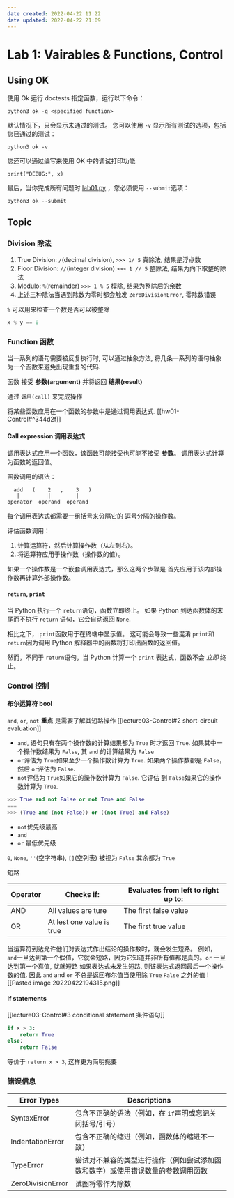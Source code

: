 ```yaml
---
date created: 2022-04-22 11:22
date updated: 2022-04-22 21:09
---
```


# Lab 1: Vairables & Functions, Control

## Using OK

使用 Ok 运行 doctests 指定函数，运行以下命令：

```shell
python3 ok -q <specified function>
```

默认情况下，只会显示未通过的测试。 您可以使用 `-v` 显示所有测试的选项，包括您已通过的测试：

```shell
python3 ok -v
```

您还可以通过编写来使用 OK 中的调试打印功能

```shell
print("DEBUG:", x)
```

最后，当你完成所有问题时 [lab01.py](https://inst.eecs.berkeley.edu/~cs61a/fa20/lab/lab01/lab01.py) ，您必须使用 `--submit`选项：

```shell
python3 ok --submit
```

## Topic

### Division 除法

1. True Division: `/`(decimal division), `>>> 1/ 5` 真除法, 结果是浮点数
2. Floor Division: `//`(integer division) `>>> 1 // 5` 整除法, 结果为向下取整的除法
3. Modulo: `%`(remainder) `>>> 1 % 5` 模除,  结果为整除后的余数
4. 上述三种除法当遇到除数为零时都会触发 `ZeroDivisionError`, 零除数错误

`%` 可以用来检查一个数是否可以被整除

```python
x % y == 0
```

### Function 函数

当一系列的语句需要被反复执行时, 可以通过抽象方法, 将几条一系列的语句抽象为一个函数来避免出现重复的代码.

函数 接受 **参数(argument)** 并将返回 **结果(result)**

通过 `调用(call)` 来完成操作

将某些函数应用在一个函数的参数中是通过调用表达式. [[hw01-Control#^344d2f]]

#### Call expression 调用表达式

调用表达式应用一个函数，该函数可能接受也可能不接受 **参数**。 调用表达式计算为函数的返回值。

函数调用的语法：

```
  add   (    2   ,    3   )
   |         |        |
operator  operand  operand
```

每个调用表达式都需要一组括号来分隔它的 逗号分隔的操作数。

评估函数调用：

1. 计算运算符，然后计算操作数（从左到右）。
2. 将运算符应用于操作数（操作数的值）。

如果一个操作数是一个嵌套调用表达式，那么这两个步骤是 首先应用于该内部操作数再计算外部操作数。

#### `return`, `print`

当 Python 执行一个 `return`语句，函数立即终止。 如果 Python 到达函数体的末尾而不执行 `return` 语句，它会自动返回 `None`.

相比之下， `print`函数用于在终端中显示值。 这可能会导致一些混淆 `print`和 `return`因为调用 Python 解释器中的函数将打印出函数的返回值。

然而，不同于 `return`语句，当 Python 计算一个 `print` 表达式，函数不会 _立即_ 终止。

### Control 控制

#### 布尔运算符 bool

`and`, `or`, `not`
**重点** 是需要了解其短路操作
[[lecture03-Control#2 short-circuit evaluation]]

- `and`, 语句只有在两个操作数的计算结果都为 `True` 时才返回 `True`. 如果其中一个操作数结果为 `False`, 其 `and` 的计算结果为 `False`
- `or`评估为 `True`如果至少一个操作数计算为 `True`. 如果两个操作数都是 `False`， 然后 `or`评估为 `False`.
- `not`评估为 `True`如果它的操作数计算为 `False`. 它评估 到 `False`如果它的操作数计算为 `True`.

```python
>>> True and not False or not True and False
===
>>> (True and (not False)) or ((not True) and False)
```

- `not`优先级最高
- `and`
- `or` 最低优先级

`0`, `None`, `''`(空字符串), `[]`(空列表) 被视为 `False`
其余都为 `True`

短路

| Operator | Checks if:                | Evaluates from left to right up to: |
| -------- | ------------------------- | ----------------------------------- |
| AND      | All values are ture       | The first false value               |
| OR       | At lest one value is true | The first true value                |

当运算符到达允许他们对表达式作出结论的操作数时，就会发生短路。 例如， `and`一旦达到第一个假值，它就会短路，因为它知道并非所有值都是真的。`or` 一旦达到第一个真值, 就就短路
如果表达式未发生短路, 则该表达式返回最后一个操作数的值. 因此 `and` and `or` 不总是返回布尔值当使用除 `True` `False` 之外的值
![[Pasted image 20220422194315.png]]

#### If statements

[[lecture03-Control#3 conditional statement 条件语句]]

```python
if x > 3:
	return True
else:
	return False
```

等价于 `return x > 3`, 这样更为简明扼要

### 错误信息

| Error Types       | Descriptions                             |
| ----------------- | ---------------------------------------- |
| SyntaxError       | 包含不正确的语法（例如，在 `if`声明或忘记关闭括号/引号）          |
| IndentationError  | 包含不正确的缩进（例如，函数体的缩进不一致）                   |
| TypeError         | 尝试对不兼容的类型进行操作（例如尝试添加函数和数字）或使用错误数量的参数调用函数 |
| ZeroDivisionError | 试图将零作为除数                                 |
